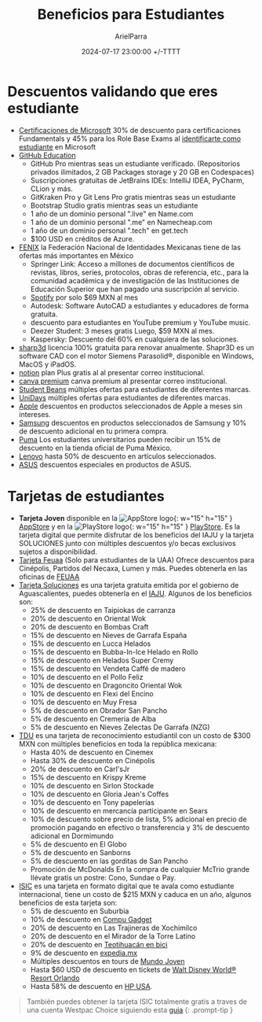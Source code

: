 ﻿---
title: Beneficios para Estudiantes
description: Todo tipo de ofertas para estudiantes
date: 2024-07-17 23:00:00 +/-TTTT
categories: [Recomendaciones]
author: ArielParra 
tags: [recomendaciones,estudiantes]
pin: false
mermaid: false
image:
---

# Descuentos validando que eres estudiante

- [Certificaciones de Microsoft](https://learn.microsoft.com/en-us/training/student-hub/certifications) 30% de descuento para certificaciones Fundamentals y 45% para los Role Base Exams al [identificarte como estudiante](https://learn.microsoft.com/en-us/credentials/certifications/student-discounts#how-to-identify-yourself-as-student-in-profile) en Microsoft
- [GitHub Education](https://education.github.com/discount_requests/application)
    - GitHub Pro mientras seas un estudiante verificado. (Repositorios privados ilimitados, 2 GB Packages storage y 20 GB en Codespaces)
    - Suscripciones gratuitas de JetBrains IDEs: IntelliJ IDEA, PyCharm, CLion y más. 
    - GitKraken Pro y Git Lens Pro gratis mientras seas un estudiante
    - Bootstrap Studio gratis mientras seas un estudiante
    - 1 año de un dominio personal ".live" en Name.com
    - 1 año de un dominio personal ".me" en Namecheap.com
    - 1 año de un dominio personal ".tech" en get.tech
    - $100 USD en créditos de Azure.
- [FENIX](https://www.fenix.org.mx/beneficios-usuarios.html) la Federación Nacional de Identidades Mexicanas tiene de las ofertas más importantes en México
    - Springer Link: Acceso a millones de documentos científicos de revistas, libros, series, protocolos, obras de referencia, etc., para la comunidad académica y de investigación de las Instituciones de Educación Superior que han pagado una suscripción al servicio.
    - [Spotify](https://www.spotify.com/mx/student/) por solo $69 MXN al mes
    - Autodesk: Software AutoCAD a estudiantes y educadores de forma gratuita. 
    - descuento para estudiantes en YouTube premium y YouTube music.
    - Deezer Student: 3 meses gratis Luego, $59 MXN al mes.
    - Kaspersky:  Descuento del 60% en cualquiera de las soluciones.
- [sharp3d](https://www.shapr3d.com/education) licencia 100% gratuita para renovar anualmente. Shapr3D es un software CAD con el motor Siemens Parasolid®, disponible en Windows, MacOS y iPadOS.
- [notion](https://www.notion.so/es/product/notion-for-education) plan Plus gratis al al presentar correo institucional.  
- [canva premium](https://canva.com/edu-signup) canva premium al presentar correo institucional. 
- [Student Beans](https://www.studentbeans.com/mx) múltiples ofertas para estudiantes de diferentes marcas.
- [UniDays](https://www.myunidays.com/ES/es-ES) múltiples ofertas para estudiantes de diferentes marcas.
- [Apple](https://www.apple.com/mx-edu/store) descuentos en productos seleccionados de Apple a meses sin intereses. 
- [Samsung](https://www.samsung.com/mx/students-offers/) descuentos en productos seleccionados de Samsung y 10% de descuento adicional en tu primera compra.
- [Puma](https://mx.puma.com/descuento-estudiantes) Los estudiantes universitarios pueden recibir un 15% de descuento en la tienda oficial de Puma México.
- [Lenovo](https://www.lenovo.com/mx/es/d/ofertas/descuentos-para-estudiantes/) hasta 50% de descuento en artículos seleccionados.
- [ASUS](https://special-offers.asus.com/mx/edu/introduction/) descuentos especiales en productos de ASUS.

# Tarjetas de estudiantes

- **Tarjeta Joven** disponible en la ![AppStore logo](https://upload.wikimedia.org/wikipedia/commons/6/67/App_Store_%28iOS%29.svg){: w="15" h="15" } [AppStore](https://apps.apple.com/mx/app/tarjeta-joven-aguascalientes/id6478975264) y en la  ![PlayStore logo](https://cdn-icons-png.flaticon.com/512/732/732208.png){: w="15" h="15" } [PlayStore](https://play.google.com/store/apps/details?id=gob.sigod.tarjetaiaju&hl=en_US). Es la tarjeta digital que permite disfrutar de los beneficios del IAJU y la tarjeta SOLUCIONES junto con múltiples descuentos y/o becas exclusivos sujetos a disponibilidad.
- [Tarjeta Feuaa](https://feuaa.uaa.mx/index.php/tarjeta-feuaa/) (Solo para estudiantes de la UAA) Ofrece descuentos para Cinépolis, Partidos del Necaxa, Lumen y más. Puedes obtenerla en las oficinas de [FEUAA](https://maps.app.goo.gl/CJwnB2NweMsETbJD6)
- [Tarjeta Soluciones](https://soluciones.aguascalientes.gob.mx/negocios.html) es una tarjeta gratuita emitida por el gobierno de Aguascalientes, puedes obtenerla en el [IAJU](https://maps.app.goo.gl/1A8atnP7YCprompn9). Algunos de los beneficios son:
    - 25% de descuento en Taipiokas de carranza
    - 20% de descuento en Oriental Wok
    - 20% de descuento en Bombas Craft
    - 15% de descuento en Nieves de Garrafa España
    - 15% de descuento en Lucca Helados
    - 15% de descuento en Bubba-In-Ice Helado en Rollo
    - 15% de descuento en Helados Super Cremy
    - 15% de descuento en Vendeta Caffé de madero
    - 10% de descuento en el Pollo Feliz
    - 10% de descuento en Dragoncito Oriental Wok
    - 10% de descuento en Flexi del Encino
    - 10% de descuento en Muy Fresa
    - 5% de descuento en Obrador San Pancho
    - 5% de descuento en Cremeria de Alba
    - 5% de descuento en Nieves Zelectas De Garrafa (NZG)
- [TDU](https://tdu.com.mx/directorio) es una tarjeta de reconocimiento estudiantil con un costo de $300 MXN con múltiples beneficios en toda la república mexicana:
    - Hasta 40% de descuento en Cinemex
    - Hasta 30% de descuento en Cinépolis
    - 20% de descuento en Carl'sJr
    - 15% de descuento en Krispy Kreme
    - 10% de descuento en Sirlon Stockade
    - 10% de descuento en Gloria Jean's Coffes
    - 10% de descuento en Tony papelerías
    - 10% de descuento en mercancía participante en Sears
    - 10% de descuento sobre precio de lista, 5% adicional en precio de promoción pagando en efectivo o transferencia y 3% de descuento adicional en Dormimundo
    - 5% de descuento en El Globo
    - 5% de descuento en Sanborns
    - 5% de descuento en las gorditas de San Pancho
    - Promoción de McDonalds En la compra de cualquier McTrio grande llévate gratis un postre: Cono, Sundae o Pay.
- [ISIC](https://www.isic.org.mx/beneficios) es una tarjeta en formato digital que te avala como estudiante internacional, tiene un costo de $215 MXN y caduca en un año, algunos beneficios de esta tarjeta son:
    - 5% de descuento en Suburbia
    - 10% de descuento en [Compu Gadget](https://www.compugadget-shop.com.mx)
    - 20% de descuento en Las Trajineras de Xochimilco
    - 20% de descuento en el Mirador de la Torre Latino
    - 20% de descuento en [Teotihuacán en bici](https://www.teotihuacanenbici.com.mx)
    - 9% de descuento en [expedia.mx](https://www.expedia.mx)
    - Múltiples descuentos en tours de [Mundo Joven](https://mundojoven.com)
    - Hasta $60 USD de descuento en tickets de [Walt Disney World® Resort Orlando](https://isic.memberperks.us/discounts/brands/disneyworldorlando)
    - Hasta 58% de descuento en [HP USA](https://isic.memberperks.us/discounts/offer/1:40780).

> También puedes obtener la tarjeta ISIC totalmente gratis a traves de una cuenta Westpac Choice siguiendo esta [guia](https://www.pointhacks.com.au/product-guide/westpac-isic-card-guide/)
{: .prompt-tip }